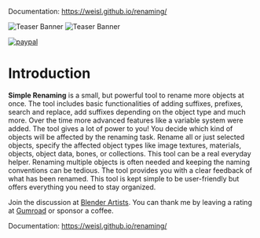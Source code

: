 Documentation: https://weisl.github.io/renaming/

<img src="img/simplePanel_title_01.jpg" alt="Teaser Banner " />
<img src="img/simplePanel_title_02.jpg" alt="Teaser Banner " />

[![paypal](https://www.paypalobjects.com/en_US/i/btn/btn_donateCC_LG.gif)](https://www.paypal.com/donate?hosted_button_id=JV7KRF77TY78A)

<h1>Introduction</h1>

<p><b> Simple Renaming</b> is a small, but powerful tool to rename more objects at once. The tool includes basic functionalities of adding suffixes, prefixes, search and replace, add suffixes depending on the object type and much more. Over the time more advanced features like a variable system were added. The tool gives a lot of power to you!  
You decide which kind of objects will be affected by the renaming task. Rename all or just selected objects, specify the affected object types like image textures, materials, objects, object data, bones, or collections. This tool can be a real everyday helper. Renaming multiple objects is often needed and keeping the naming conventions can be tedious. The tool provides you with a clear feedback of what has been renamed. This tool is kept simple to be user-friendly but offers everything you need to stay organized. </p>

Join the discussion at [Blender Artists](https://blenderartists.org/t/simple-renaming-panel/676639 "Blender Artists").
You can thank me by leaving a rating at [Gumroad](https://gumroad.com/l/simple_renaming_panel "Gumroad") or sponsor a
coffee.

Documentation: https://weisl.github.io/renaming/


